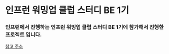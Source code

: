 # 인프런 워밍업 클럽 스터디 BE 1기

### 인프런에서 진행하는  인프런 워밍업 클럽 스터디 BE 1기에 참가해서 진행한 프로젝트 입니다.
[참고 주소](https://github.com/codingspecialist](https://www.inflearn.com/course/%EC%9E%90%EB%B0%94-%EC%8A%A4%ED%94%84%EB%A7%81%EB%B6%80%ED%8A%B8-%EC%84%9C%EB%B2%84%EA%B0%9C%EB%B0%9C-%EC%98%AC%EC%9D%B8%EC%9B%90/dashboard))
